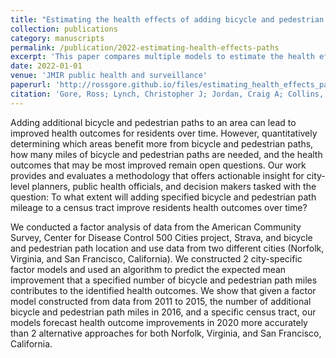 ```yaml
---
title: "Estimating the health effects of adding bicycle and pedestrian paths at the census tract level: multiple model comparison"
collection: publications
category: manuscripts
permalink: /publication/2022-estimating-health-effects-paths
excerpt: 'This paper compares multiple models to estimate the health effects of adding bicycle and pedestrian paths at the census tract level.'
date: 2022-01-01
venue: 'JMIR public health and surveillance'
paperurl: 'http://rossgore.github.io/files/estimating_health_effects_paths.pdf'
citation: 'Gore, Ross; Lynch, Christopher J; Jordan, Craig A; Collins, Andrew; Robinson, R Michael; Fuller, Gabrielle; Ames, Pearson; Keerthi, Prateek; Kandukuri, Yash. (2022). "Estimating the health effects of adding bicycle and pedestrian paths at the census tract level: multiple model comparison." <i>JMIR public health and surveillance</i>. 8(8), e37379.'
---
```

Adding additional bicycle and pedestrian paths to an area can lead to improved health outcomes for residents over time. However, quantitatively determining which areas benefit more from bicycle and pedestrian paths, how many miles of bicycle and pedestrian paths are needed, and the health outcomes that may be most improved remain open questions. Our work provides and evaluates a methodology that offers actionable insight for city-level planners, public health officials, and decision makers tasked with the question: To what extent will adding specified bicycle and pedestrian path mileage to a census tract improve residents health outcomes over time?

We conducted a factor analysis of data from the American Community Survey, Center for Disease Control 500 Cities project, Strava, and bicycle and pedestrian path location and use data from two different cities (Norfolk, Virginia, and San Francisco, California). We constructed 2 city-specific factor models and used an algorithm to predict the expected mean improvement that a specified number of bicycle and pedestrian path miles contributes to the identified health outcomes. We show that given a factor model constructed from data from 2011 to 2015, the number of additional bicycle and pedestrian path miles in 2016, and a specific census tract, our models forecast health outcome improvements in 2020 more accurately than 2 alternative approaches for both Norfolk, Virginia, and San Francisco, California.